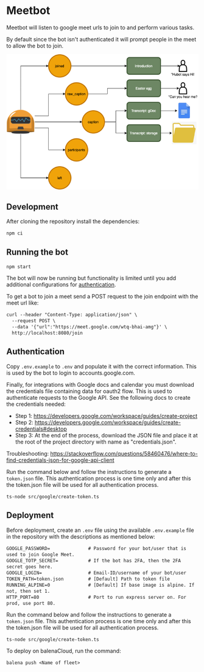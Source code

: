 # Meetbot 

Meetbot will listen to google meet urls to join to and perform various tasks.

By default since the bot isn't authenticated it will prompt people in the meet to allow the bot to join.

![](img/diagram.drawio.png)

## Development

After cloning the repository install the dependencies:

```
npm ci
```

## Running the bot 

```
npm start
```

The bot will now be running but functionality is limited until you add additional configurations for [authentication](#authentication).

To get a bot to join a meet send a POST request to the join endpoint with the meet url like:

```
curl --header "Content-Type: application/json" \
  --request POST \
  --data '{"url":"https://meet.google.com/wtq-bhai-amg"}' \
  http://localhost:8080/join
```

## Authentication

Copy `.env.example` to `.env` and populate it with the correct information. This is used by the bot to login to accounts.google.com.

Finally, for integrations with Google docs and calendar you must download the credentials file containing data for oauth2 flow. This is used to authenticate requests to the Google API. See the following docs to create the credentials needed:

- Step 1: https://developers.google.com/workspace/guides/create-project
- Step 2: https://developers.google.com/workspace/guides/create-credentials#desktop
- Step 3: At the end of the process, download the JSON file and place it at the root of the project directory with name as "credentials.json".

Troubleshooting: https://stackoverflow.com/questions/58460476/where-to-find-credentials-json-for-google-api-client

Run the command below and follow the instructions to generate a `token.json` file. This authentication process is one time only and after this the token.json file will be used for all authentication process. 

```
ts-node src/google/create-token.ts
```

## Deployment

Before deployment, create an `.env` file using the available `.env.example` file in the repository with the descriptions as mentioned below:

```
GOOGLE_PASSWORD=              # Password for your bot/user that is used to join Google Meet. 
GOOGLE_TOTP_SECRET=           # If the bot has 2FA, then the 2FA secret goes here.
GOOGLE_LOGIN=                 # Email-ID/username of your bot/user
TOKEN_PATH=token.json         # [Default] Path to token file 
RUNNING_ALPINE=0              # [Default] If base image is alpine. If not, then set 1. 
HTTP_PORT=80                  # Port to run express server on. For prod, use port 80.
```

Run the command below and follow the instructions to generate a `token.json` file. This authentication process is one time only and after this the token.json file will be used for all authentication process. 

```
ts-node src/google/create-token.ts
```

To deploy on balenaCloud, run the command:

```
balena push <Name of fleet>
```
